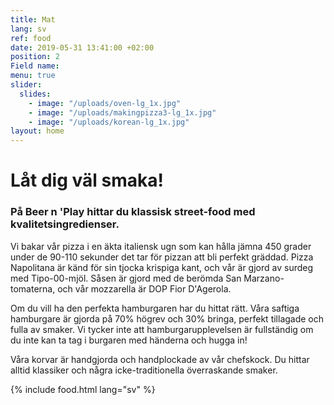 ```yaml
---
title: Mat
lang: sv
ref: food
date: 2019-05-31 13:41:00 +02:00
position: 2
Field name:
menu: true
slider:
  slides:
    - image: "/uploads/oven-lg_1x.jpg"
    - image: "/uploads/makingpizza3-lg_1x.jpg"
    - image: "/uploads/korean-lg_1x.jpg"
layout: home
---
```


# Låt dig väl smaka!

### På Beer n 'Play hittar du klassisk street-food med kvalitetsingredienser.

Vi bakar vår pizza i en äkta italiensk ugn som kan hålla jämna 450 grader under de 90-110 sekunder det tar för pizzan att bli perfekt gräddad. Pizza Napolitana är känd för sin tjocka krispiga kant, och vår är gjord av surdeg med Tipo-00-mjöl. Såsen är gjord med de berömda San Marzano-tomaterna, och vår mozzarella är DOP Fior D'Agerola.

Om du vill ha den perfekta hamburgaren har du hittat rätt. Våra saftiga hamburgare är gjorda på 70% högrev och 30% bringa, perfekt tillagade och fulla av smaker. Vi tycker inte att hamburgarupplevelsen är fullständig om du inte kan ta tag i burgaren med händerna och hugga in!

Våra korvar är handgjorda och handplockade av vår chefskock. Du hittar alltid klassiker och några icke-traditionella överraskande smaker.

{% include food.html lang="sv" %}
